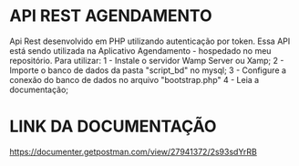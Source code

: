 # API REST AGENDAMENTO
Api Rest desenvolvido em PHP utilizando autenticação por token. Essa API está sendo utilizada na Aplicativo Agendamento - hospedado no meu repositório. 
Para utilizar:
1 - Instale o servidor Wamp Server ou Xamp;
2 - Importe o banco de dados da pasta "script_bd" no mysql;
3 - Configure a conexão do banco de dados no arquivo "bootstrap.php" 
4 - Leia a documentação;

# LINK DA DOCUMENTAÇÃO
https://documenter.getpostman.com/view/27941372/2s93sdYrRB
